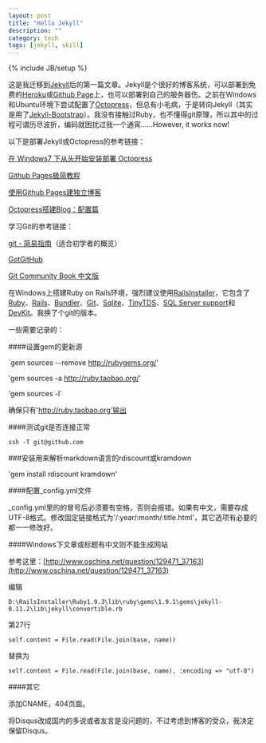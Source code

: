 ```yaml
---
layout: post
title: "Hello Jekyll"
description: ""
category: tech
tags: [jekyll, skill]
---
```

{% include JB/setup %}

这是我迁移到[Jekyll](https://github.com/mojombo/jekyll)后的第一篇文章。Jekyll是个很好的博客系统，可以部署到免费的[Heroku](http://www.heroku.com/)或[Github Page](http://pages.github.com/)上，也可以部署到自己的服务器伤。之前在Windows和Ubuntu环境下尝试配置了[Octopress](http://octopress.org/)，但总有小毛病，于是转向Jekyll（其实是用了[Jekyll-Bootstrap](http://jekyllbootstrap.com/)）。我没有接触过Ruby，也不懂得git原理，所以其中的过程可谓历尽波折，编码就困扰过我一个通宵……However, it works now!

以下是部署Jekyll或Octopress的参考链接：

[在 Windows7 下从头开始安装部署 Octopress](http://sinosmond.github.com/blog/2012/03/12/install-and-deploy-octopress-to-github-on-windows7-from-scratch/)

[Github Pages极简教程](http://chen.yanping.me/cn/blog/2012/03/18/github-pages-step-by-step/)

[使用Github Pages建独立博客](http://beiyuu.com/github-pages/)

[Octopress搭建Blog：配置篇](http://evsseny.appspot.com/2012/03/30/Octopress-blog-Configuration.html)

学习Git的参考链接：

[git - 简易指南](http://rogerdudler.github.com/git-guide/index.zh.html)（适合初学者的概览）

[GotGitHub](http://www.worldhello.net/gotgithub/index.html)

[Git Community Book 中文版](http://gitbook.liuhui998.com/index.html)

在Windows上搭建Ruby on Rails环境，强烈建议使用[RailsInstaller](http://railsinstaller.org/)，它包含了[Ruby](http://ruby-lang.org/)、[Rails](http://rubyonrails.org/)、[Bundler](http://gembundler.com/)、[Git](http://git-scm.com/)、[Sqlite](http://sqlite.org/)、[TinyTDS](https://github.com/rails-sqlserver/tiny_tds)、[SQL Server support](https://github.com/rails-sqlserver/activerecord-sqlserver-adapter)和[DevKit](https://github.com/oneclick/rubyinstaller/wiki/Development-Kit)。我换了个git的版本。

一些需要记录的：

####设置gem的更新源

`gem sources --remove http://rubygems.org/'

'gem sources -a http://ruby.taobao.org/'

'gem sources -l`

确保只有'http://ruby.taobao.org'输出

####测试git是否连接正常

`ssh -T git@github.com`

###安装用来解析markdown语言的rdiscount或kramdown

'gem install rdiscount kramdown'

####配置_config.yml文件

_config.yml里的的冒号后必须要有空格，否则会报错。如果有中文，需要存成UTF-8格式。修改固定链接格式为'/:year/:month/:title.html'，其它选项有必要的都一一修改好。

####Windows下文章或标题有中文则不能生成网站

参考这里：[http://www.oschina.net/question/129471_37163](http://www.oschina.net/question/129471_37163)

编辑

`D:\RailsInstaller\Ruby1.9.3\lib\ruby\gems\1.9.1\gems\jekyll-0.11.2\lib\jekyll\convertible.rb`

第27行

`self.content = File.read(File.join(base, name))`

替换为

`self.content = File.read(File.join(base, name), :encoding => "utf-8")`

####其它

添加CNAME，404页面。

将Disqus改成国内的多说或者友言是没问题的，不过考虑到博客的受众，我决定保留Disqus。